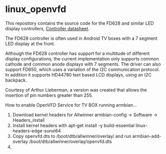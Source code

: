 # linux_openvfd

This repository contains the source code for the FD628 and similar LED display controllers,
[Controller datasheet](http://pdf1.alldatasheet.com/datasheet-pdf/view/232882/PTC/PT6964.html).

The FD628 controller is often used in Android TV boxes with a 7 segment LED display at the front.

Although the FD628 controller has support for a multitude of different display configurations,
the current implementation only supports common cathode and common anode displays with 7 segments.
The driver can also support FD650, which uses a variation of the I2C communication protocol.
In addition it supports HD44780 text based LCD displays, using an I2C backpack.

Courtesy of Arthur Lieberman, a version was created that allows the insertion of pin numbers greater than 255.

How to enable OpenVFD Service for TV BOX running armbian...

1. Download kernel headers for Allwinner armbian-config -> Software -> Headers_install
2. Install kernel headers with apt-get install -y build-essential linux-headers-edge-sunxi64
3. Copy openvfd.dts to /boot/dtb/allwinner/overlay/ and run armbian-add-overlay /boot/dtb/allwinner/overlay/openvfd.dts
4. 
